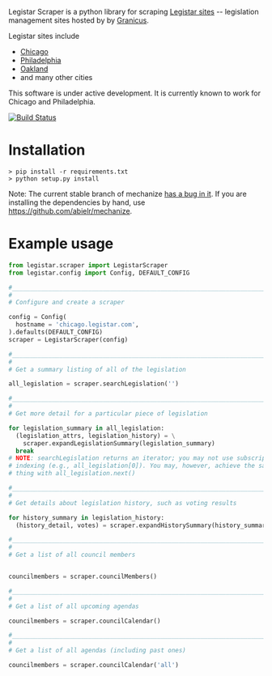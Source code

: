Legistar Scraper is a python library for scraping [Legistar sites](http://www.granicus.com/Legistar/Product-Overview.aspx) 
-- legislation management sites hosted by by [Granicus](http://www.granicus.com/Streaming-Media-Government.aspx).

Legistar sites include 
- [Chicago](http://chicago.legistar.com)
- [Philadelphia](http://phila.legistar.com)
- [Oakland](http://oakland.legistar.com/legislation.aspx)
- and many other cities

This software is under active development. It is currently known to work for Chicago and Philadelphia.

[![Build Status](https://travis-ci.org/fgregg/legistar-scrape.png?branch=master)](https://travis-ci.org/fgregg/legistar-scrape)
# Installation

```console
> pip install -r requirements.txt
> python setup.py install 
```

Note: The current stable branch of mechanize [has a bug in it](https://github.com/jjlee/mechanize/pull/58). If
you are installing the dependencies by hand, use https://github.com/abielr/mechanize.

# Example usage

```python
from legistar.scraper import LegistarScraper
from legistar.config import Config, DEFAULT_CONFIG

#__________________________________________________________________________
#
# Configure and create a scraper

config = Config(
  hostname = 'chicago.legistar.com',
).defaults(DEFAULT_CONFIG)
scraper = LegistarScraper(config)

#__________________________________________________________________________
#
# Get a summary listing of all of the legislation

all_legislation = scraper.searchLegislation('')

#__________________________________________________________________________
#
# Get more detail for a particular piece of legislation

for legislation_summary in all_legislation:
  (legislation_attrs, legislation_history) = \
    scraper.expandLegislationSummary(legislation_summary)
  break
# NOTE: searchLegislation returns an iterator; you may not use subscript
# indexing (e.g., all_legislation[0]). You may, however, achieve the same
# thing with all_legislation.next()

#__________________________________________________________________________
#
# Get details about legislation history, such as voting results

for history_summary in legislation_history:
  (history_detail, votes) = scraper.expandHistorySummary(history_summary)

#__________________________________________________________________________
#
# Get a list of all council members


councilmembers = scraper.councilMembers()

#__________________________________________________________________________
#
# Get a list of all upcoming agendas

councilmembers = scraper.councilCalendar()

#__________________________________________________________________________
#
# Get a list of all agendas (including past ones)

councilmembers = scraper.councilCalendar('all')

```
